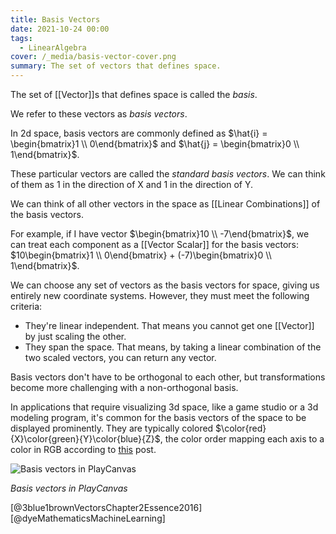 ```yaml
---
title: Basis Vectors
date: 2021-10-24 00:00
tags:
  - LinearAlgebra
cover: /_media/basis-vector-cover.png
summary: The set of vectors that defines space.
---
```


The set of [[Vector]]s that defines space is called the *basis*.

 We refer to these vectors as *basis vectors*.

In 2d space, basis vectors are commonly defined as $\hat{i} = \begin{bmatrix}1 \\ 0\end{bmatrix}$ and $\hat{j} = \begin{bmatrix}0 \\ 1\end{bmatrix}$.

 These particular vectors are called the *standard basis vectors*. We can think of them as 1 in the direction of X and 1 in the direction of Y.

We can think of all other vectors in the space as [[Linear Combinations]] of the basis vectors.

For example, if I have vector $\begin{bmatrix}10 \\ -7\end{bmatrix}$, we can treat each component as a [[Vector Scalar]] for the basis vectors: $10\begin{bmatrix}1 \\ 0\end{bmatrix} + (-7)\begin{bmatrix}0 \\ 1\end{bmatrix}$.

We can choose any set of vectors as the basis vectors for space, giving us entirely new coordinate systems. However, they must meet the following criteria:

* They're linear independent. That means you cannot get one [[Vector]] by just scaling the other.
* They span the space. That means, by taking a linear combination of the two scaled vectors, you can return any vector.

Basis vectors don't have to be orthogonal to each other, but transformations become more challenging with a non-orthogonal basis.

In applications that require visualizing 3d space, like a game studio or a 3d modeling program, it's common for the basis vectors of the space to be displayed prominently. They are typically colored $\color{red}{X}\color{green}{Y}\color{blue}{Z}$, the color order mapping each axis to a color in RGB according to [this](https://ux.stackexchange.com/questions/79561/why-are-x-y-and-z-axes-represented-by-red-green-and-blue) post.

![Basis vectors in PlayCanvas](/_media/basis-vectors-playcanvas.png)

*Basis vectors in PlayCanvas*

[@3blue1brownVectorsChapter2Essence2016]
[@dyeMathematicsMachineLearning]
